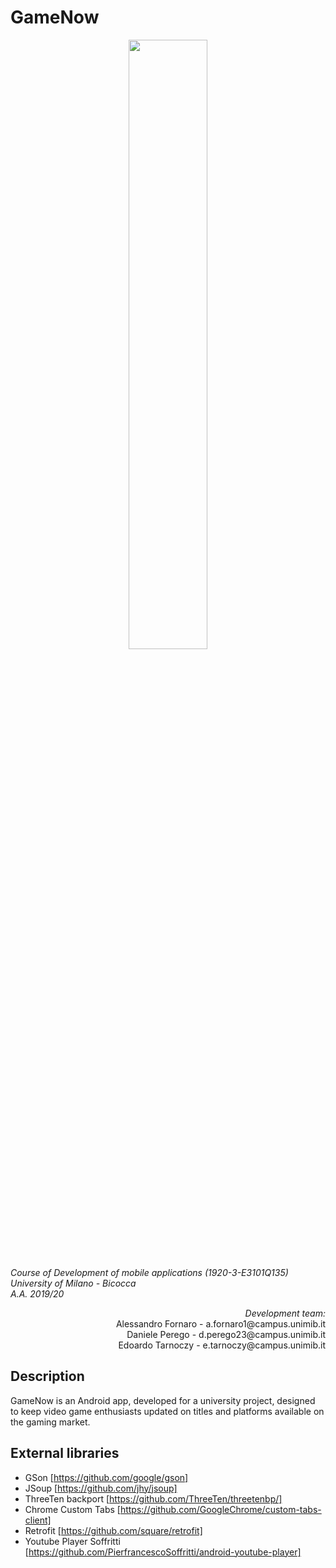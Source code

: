 # GameNow
<p align="center">
<img align="center" src="../master/app/src/main/res/drawable-v24/app_logo.png" width="50%">
</p>

*Course of Development of mobile applications (1920-3-E3101Q135)<br/>
University of Milano - Bicocca<br/>
A.A. 2019/20*

<p align="right">
<i>Development team:</i><br/>
Alessandro Fornaro - a.fornaro1@campus.unimib.it<br/>
Daniele Perego - d.perego23@campus.unimib.it<br/>
Edoardo Tarnoczy - e.tarnoczy@campus.unimib.it
</p>

## Description
GameNow is an Android app, developed for a university project, designed to keep video game enthusiasts updated on titles and platforms available on the gaming market.

## External libraries
* GSon [https://github.com/google/gson]
* JSoup [https://github.com/jhy/jsoup]
* ThreeTen backport [https://github.com/ThreeTen/threetenbp/]
* Chrome Custom Tabs [https://github.com/GoogleChrome/custom-tabs-client]
* Retrofit [https://github.com/square/retrofit]
* Youtube Player Soffritti [https://github.com/PierfrancescoSoffritti/android-youtube-player]
